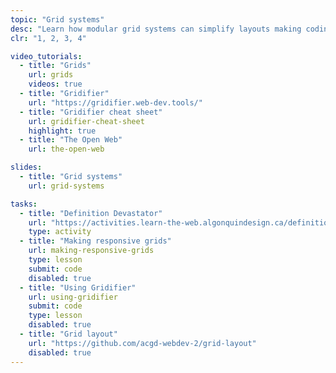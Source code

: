 ```yaml
---
topic: "Grid systems"
desc: "Learn how modular grid systems can simplify layouts making coding more efficient."
clr: "1, 2, 3, 4"

video_tutorials:
  - title: "Grids"
    url: grids
    videos: true
  - title: "Gridifier"
    url: "https://gridifier.web-dev.tools/"
  - title: "Gridifier cheat sheet"
    url: gridifier-cheat-sheet
    highlight: true
  - title: "The Open Web"
    url: the-open-web

slides:
  - title: "Grid systems"
    url: grid-systems

tasks:
  - title: "Definition Devastator"
    url: "https://activities.learn-the-web.algonquindesign.ca/definition-devastator/"
    type: activity
  - title: "Making responsive grids"
    url: making-responsive-grids
    type: lesson
    submit: code
    disabled: true
  - title: "Using Gridifier"
    url: using-gridifier
    submit: code
    type: lesson
    disabled: true
  - title: "Grid layout"
    url: "https://github.com/acgd-webdev-2/grid-layout"
    disabled: true
---
```

